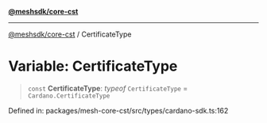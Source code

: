 [**@meshsdk/core-cst**](../README.md)

***

[@meshsdk/core-cst](../globals.md) / CertificateType

# Variable: CertificateType

> `const` **CertificateType**: *typeof* `CertificateType` = `Cardano.CertificateType`

Defined in: packages/mesh-core-cst/src/types/cardano-sdk.ts:162
